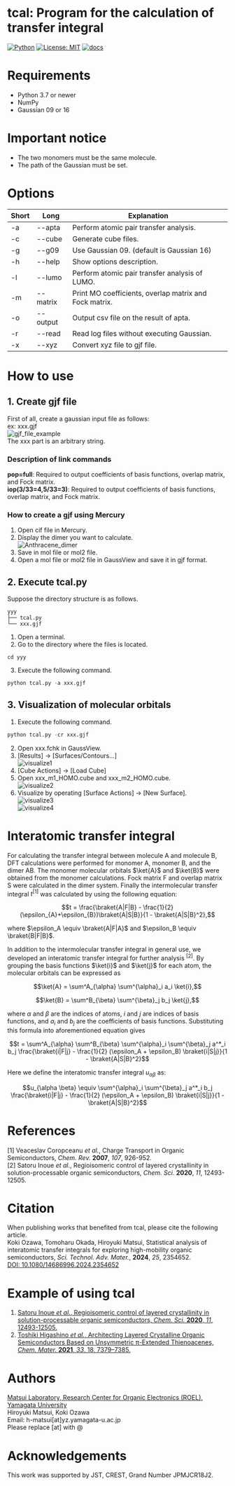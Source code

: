# tcal: Program for the calculation of transfer integral

[![Python](https://img.shields.io/badge/python-3.7%20or%20newer-blue)](https://www.python.org)
[![License: MIT](https://img.shields.io/badge/License-MIT-blue.svg)](https://opensource.org/licenses/MIT)
[![docs](https://img.shields.io/badge/docs-here-11419572)](https://matsui-lab-yamagata.github.io/tcal/)

# Requirements
* Python 3.7 or newer
* NumPy
* Gaussian 09 or 16

# Important notice
* The two monomers must be the same molecule.
* The path of the Gaussian must be set.

# Options
|Short|Long|Explanation|
|----|----|----|
|-a|--apta|Perform atomic pair transfer analysis.|
|-c|--cube|Generate cube files.|
|-g|--g09|Use Gaussian 09. (default is Gaussian 16)|
|-h|--help|Show options description.|
|-l|--lumo|Perform atomic pair transfer analysis of LUMO.|
|-m|--matrix|Print MO coefficients, overlap matrix and Fock matrix.|
|-o|--output|Output csv file on the result of apta.|
|-r|--read|Read log files without executing Gaussian.|
|-x|--xyz|Convert xyz file to gjf file.|

# How to use
## 1. Create gjf file
First of all, create a gaussian input file as follows:  
ex: xxx.gjf  
![gjf_file_example](img/gjf_file_example.png)  
The xxx part is an arbitrary string.

### Description of link commands
**pop=full**: Required to output coefficients of basis functions, overlap matrix, and Fock matrix.  
**iop(3/33=4,5/33=3)**: Required to output coefficients of basis functions, overlap matrix, and Fock matrix.  

### How to create a gjf using Mercury
1. Open cif file in Mercury.  
2. Display the dimer you want to calculate.  
![Anthracene_dimer](img/Anthracene_dimer.png)  
3. Save in mol file or mol2 file.  
4. Open a mol file or mol2 file in GaussView and save it in gjf format.  


## 2. Execute tcal.py
Suppose the directory structure is as follows.  
```
yyy
├── tcal.py
└── xxx.gjf
```
1. Open a terminal.
2. Go to the directory where the files is located.
```
cd yyy
```
3. Execute the following command.
```python
python tcal.py -a xxx.gjf
```

## 3. Visualization of molecular orbitals
1. Execute the following command.  
```python
python tcal.py -cr xxx.gjf
```
2. Open xxx.fchk in GaussView.  
3. [Results] &rarr; [Surfaces/Contours...]  
![visualize1](img/visualize1.png)  
4. [Cube Actions] &rarr; [Load Cube]  
5. Open xxx_m1_HOMO.cube and xxx_m2_HOMO.cube.  
![visualize2](img/visualize2.png)  
6. Visualize by operating [Surface Actions] &rarr; [New Surface].  
![visualize3](img/visualize3.png)  
![visualize4](img/visualize4.png)  



# Interatomic transfer integral
For calculating the transfer integral between molecule A and molecule B, DFT calculations were performed for monomer A, monomer B, and the dimer AB. The monomer molecular orbitals $\ket{A}$ and $\ket{B}$ were obtained from the monomer calculations. Fock matrix F and overlap matrix S were calculated in the dimer system. Finally the intermolecular transfer integral $t^{[1]}$ was calculated by using the following equation:

$$t = \frac{\braket{A|F|B} - \frac{1}{2} (\epsilon_{A}+\epsilon_{B})\braket{A|S|B}}{1 - \braket{A|S|B}^2},$$

where $\epsilon_A \equiv \braket{A|F|A}$ and $\epsilon_B \equiv \braket{B|F|B}$.  

In addition to the intermolecular transfer integral in general use, we developed an interatomic transfer integral for further analysis $^{[2]}$. By grouping the basis functions $\ket{i}$ and $\ket{j}$ for each atom, the molecular orbitals can be expressed as

$$\ket{A} = \sum^A_{\alpha} \sum^{\alpha}_i a_i \ket{i},$$ 

$$\ket{B} = \sum^B_{\beta} \sum^{\beta}_j b_j \ket{j},$$

where $\alpha$ and $\beta$ are the indices of atoms, $i$ and $j$ are indices of basis functions, and $a_i$ and $b_j$ are the coefficients of basis functions. Substituting this formula into aforementioned equation gives

$$t = \sum^A_{\alpha} \sum^B_{\beta} \sum^{\alpha}_i \sum^{\beta}_j a^*_i b_j \frac{\braket{i|F|j} - \frac{1}{2} (\epsilon_A + \epsilon_B) \braket{i|S|j}}{1 - \braket{A|S|B}^2}$$

Here we define the interatomic transfer integral $u_{\alpha\beta}$ as:

$$u_{\alpha \beta} \equiv \sum^{\alpha}_i \sum^{\beta}_j a^*_i b_j \frac{\braket{i|F|j} - \frac{1}{2} (\epsilon_A + \epsilon_B) \braket{i|S|j}}{1 - \braket{A|S|B}^2}$$


# References
[1] Veaceslav Coropceanu *et al.*, Charge Transport in Organic Semiconductors, *Chem. Rev.* **2007**, *107*, 926-952.  
[2] Satoru Inoue *et al.*, Regioisomeric control of layered crystallinity in solution-processable organic semiconductors, *Chem. Sci.* **2020**, *11*, 12493-12505.  

# Citation
When publishing works that benefited from tcal, please cite the following article.  
Koki Ozawa, Tomoharu Okada, Hiroyuki Matsui, Statistical analysis of interatomic transfer integrals for exploring high-mobility organic semiconductors, *Sci. Technol. Adv. Mater.*, **2024**, *25*, 2354652.  
[DOI: 10.1080/14686996.2024.2354652](https://doi.org/10.1080/14686996.2024.2354652)  

# Example of using tcal
1. [Satoru Inoue *et al.*, Regioisomeric control of layered crystallinity in solution-processable organic semiconductors, *Chem. Sci.* **2020**, *11*, 12493-12505.](https://pubs.rsc.org/en/content/articlelanding/2020/SC/D0SC04461J)  
2. [Toshiki Higashino *et al.*, Architecting Layered Crystalline Organic Semiconductors Based on Unsymmetric π-Extended Thienoacenes, *Chem. Mater.* **2021**, *33*, 18, 7379–7385.](https://pubs.acs.org/doi/10.1021/acs.chemmater.1c01972)  

# Authors
[Matsui Laboratory, Research Center for Organic Electronics (ROEL), Yamagata University](https://matsui-lab.yz.yamagata-u.ac.jp/index-e.html)  
Hiroyuki Matsui, Koki Ozawa  
Email: h-matsui[at]yz.yamagata-u.ac.jp  
Please replace [at] with @  

# Acknowledgements
This work was supported by JST, CREST, Grand Number JPMJCR18J2.
